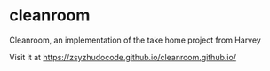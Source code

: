 # cleanroom

Cleanroom, an implementation of the take home project from Harvey

Visit it at https://zsyzhudocode.github.io/cleanroom.github.io/



